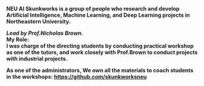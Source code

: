**NEU AI Skunkworks is a group of people who research and develop Artificial Intelligence, Machine Learning, and Deep Learning projects in Northeastern University.**  

***Lead by Prof.Nicholas Brown.***  
**My Role:  
I was charge of the directing students by conducting practical workshop as one of the tutors, and work closely with Prof.Brown to conduct projects with industrial projects.**

**As one of the administrators, We own all the materials to coach students in the workshops: https://github.com/skunkworksneu**  
